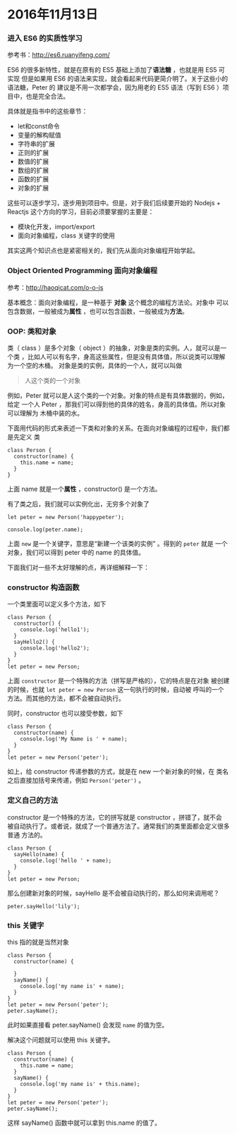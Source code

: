 # 2016年11月13日

### 进入 ES6 的实质性学习

参考书：http://es6.ruanyifeng.com/

ES6 的很多新特性，就是在原有的 ES5 基础上添加了**语法糖** ，也就是用 ES5 可实现
但是如果用 ES6 的语法来实现，就会看起来代码更简介明了。关于这些小的语法糖，Peter 的
建议是不用一次都学会，因为用老的 ES5 语法（写到 ES6 ）项目中，也是完全合法。

具体就是指书中的这些章节：

- let和const命令
- 变量的解构赋值
- 字符串的扩展
- 正则的扩展
- 数值的扩展
- 数组的扩展
- 函数的扩展
- 对象的扩展

这些可以逐步学习，逐步用到项目中。但是，对于我们后续要开始的 Nodejs + Reactjs
这个方向的学习，目前必须要掌握的主要是：

- 模块化开发，import/export
- 面向对象编程，class 关键字的使用

其实这两个知识点也是紧密相关的，我们先从面向对象编程开始学起。

### Object Oriented Programming 面向对象编程

参考：http://haoqicat.com/o-o-js

基本概念：面向对象编程，是一种基于 **对象** 这个概念的编程方法论。对象中
可以包含数据，一般被成为**属性** ，也可以包含函数，一般被成为**方法**。



### OOP: 类和对象

类（ class ）是多个对象（ object ）的抽象，对象是类的实例。人，就可以是一个类
，比如人可以有名字，身高这些属性，但是没有具体值，所以说类可以理解为一个空的木桶。
对象是类的实例，具体的一个人，就可以叫做

>人这个类的一个对象

例如，Peter 就可以是人这个类的一个对象。对象的特点是有具体数据的，例如，给定
一个人 Peter ，那我们可以得到他的具体的姓名，身高的具体值。所以对象可以理解为
木桶中装的水。


下面用代码的形式来表述一下类和对象的关系。在面向对象编程的过程中，我们都是先定义
类

```
class Person {
  constructor(name) {
    this.name = name;
  }
}
```

上面 name 就是一个**属性** ，constructor() 是一个方法。


有了类之后，我们就可以实例化出，无穷多个对象了

```
let peter = new Person('happypeter');

console.log(peter.name);
```

上面 `new` 是一个关键字，意思是“新建一个该类的实例” 。得到的 `peter` 就是
一个对象，我们可以得到 peter 中的 name 的具体值。

下面我们对一些不太好理解的点，再详细解释一下：

### constructor 构造函数

一个类里面可以定义多个方法，如下

```
class Person {
  constructor() {
    console.log('hello1');
  }
  sayHello2() {
    console.log('hello2');
  }
}
let peter = new Person;
```

上面 `constructor` 是一个特殊的方法（拼写是严格的），它的特点是在对象
被创建的时候，也就 `let peter = new Person` 这一句执行的时候，自动被
呼叫的一个方法。而其他的方法，都不会被自动执行。

同时，constructor 也可以接受参数，如下

```
class Person {
  constructor(name) {
    console.log('My Name is ' + name);
  }
}
let peter = new Person('peter');
```

如上，给 constructor 传递参数的方式，就是在 new 一个新对象的时候，在
类名之后直接加括号来传递，例如 `Person('peter')` 。

### 定义自己的方法

constructor 是一个特殊的方法，它的拼写就是 constructor ，拼错了，就不会
被自动执行了。或者说，就成了一个普通方法了。通常我们的类里面都会定义很多普通
方法的。

```
class Person {
  sayHello(name) {
    console.log('hello ' + name);
  }
}
let peter = new Person;
```

那么创建新对象的时候，sayHello 是不会被自动执行的，那么如何来调用呢？

```
peter.sayHello('lily');
```

### this 关键字

this 指的就是当然对象

```
class Person {
  constructor(name) {

  }
  sayName() {
    console.log('my name is' + name);
  }
}
let peter = new Person('peter');
peter.sayName();
```

此时如果直接看 peter.sayName() 会发现 `name` 的值为空。

解决这个问题就可以使用 this 关键字。



```
class Person {
  constructor(name) {
    this.name = name;
  }
  sayName() {
    console.log('my name is' + this.name);
  }
}
let peter = new Person('peter');
peter.sayName();
```

这样 sayName() 函数中就可以拿到 this.name 的值了。
